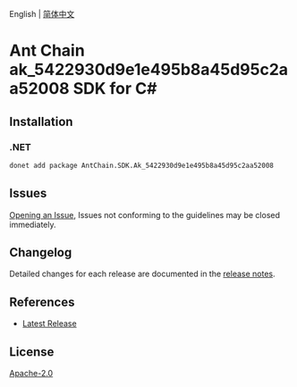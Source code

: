 English | [简体中文](README-CN.md)

# Ant Chain ak_5422930d9e1e495b8a45d95c2aa52008 SDK for C#

## Installation

### .NET

```bash
donet add package AntChain.SDK.Ak_5422930d9e1e495b8a45d95c2aa52008
```

## Issues

[Opening an Issue](https://github.com/alipay/antchain-openapi-prod-sdk/issues/new), Issues not conforming to the guidelines may be closed immediately.

## Changelog

Detailed changes for each release are documented in the [release notes](./ChangeLog.md).

## References

* [Latest Release](https://github.com/alipay/antchain-openapi-prod-sdk/)

## License

[Apache-2.0](http://www.apache.org/licenses/LICENSE-2.0)
